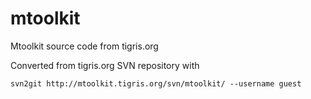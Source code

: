 # mtoolkit
Mtoolkit source code from tigris.org

Converted from tigris.org SVN repository with
```
svn2git http://mtoolkit.tigris.org/svn/mtoolkit/ --username guest
```
